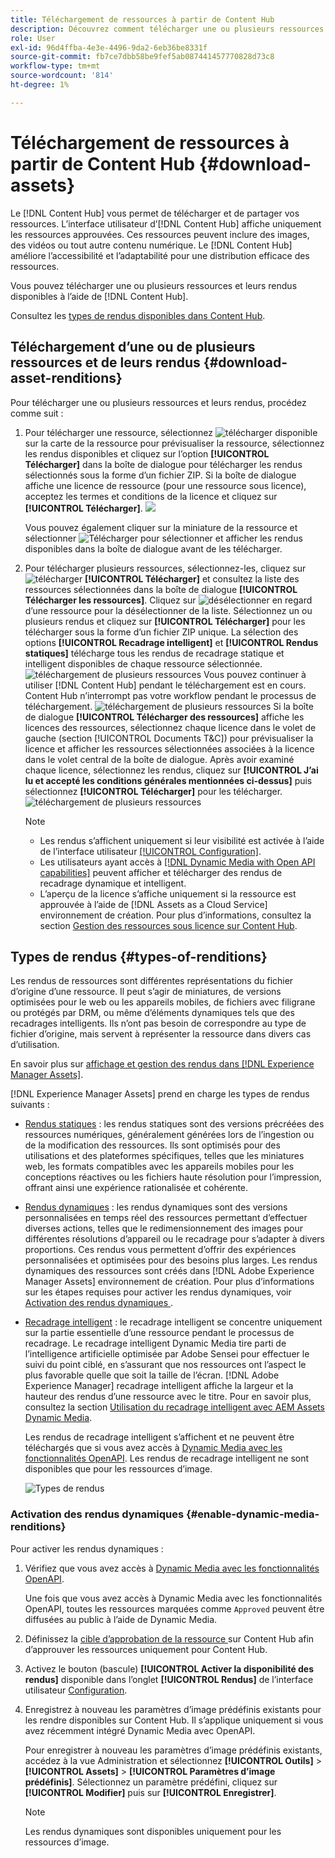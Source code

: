 ```yaml
---
title: Téléchargement de ressources à partir de Content Hub
description: Découvrez comment télécharger une ou plusieurs ressources et leurs rendus à partir du portail Content Hub.
role: User
exl-id: 96d4ffba-4e3e-4496-9da2-6eb36be8331f
source-git-commit: fb7ce7dbb58be9fef5ab087441457770828d73c8
workflow-type: tm+mt
source-wordcount: '814'
ht-degree: 1%

---
```


# Téléchargement de ressources à partir de Content Hub {#download-assets}

Le [!DNL Content Hub] vous permet de télécharger et de partager vos ressources. L’interface utilisateur d’[!DNL Content Hub] affiche uniquement les ressources approuvées. Ces ressources peuvent inclure des images, des vidéos ou tout autre contenu numérique. Le [!DNL Content Hub] améliore l’accessibilité et l’adaptabilité pour une distribution efficace des ressources.

Vous pouvez télécharger une ou plusieurs ressources et leurs rendus disponibles à l’aide de [!DNL Content Hub].

Consultez les [types de rendus disponibles dans Content Hub](#types-of-renditions).

## Téléchargement d’une ou de plusieurs ressources et de leurs rendus {#download-asset-renditions}

Pour télécharger une ou plusieurs ressources et leurs rendus, procédez comme suit :

1. Pour télécharger une ressource, sélectionnez ![télécharger](/help/assets/assets/download-icon.svg) disponible sur la carte de la ressource pour prévisualiser la ressource, sélectionnez les rendus disponibles et cliquez sur l’option **[!UICONTROL Télécharger]** dans la boîte de dialogue pour télécharger les rendus sélectionnés sous la forme d’un fichier ZIP. Si la boîte de dialogue affiche une licence de ressource (pour une ressource sous licence), acceptez les termes et conditions de la licence et cliquez sur **[!UICONTROL Télécharger]**.
   ![](/help/assets/assets/download-an-asset-CH-from-asset-card.png)

   Vous pouvez également cliquer sur la miniature de la ressource et sélectionner ![Télécharger](/help/assets/assets/download-icon.svg) pour sélectionner et afficher les rendus disponibles dans la boîte de dialogue avant de les télécharger.

1. Pour télécharger plusieurs ressources, sélectionnez-les, cliquez sur ![télécharger](/help/assets/assets/download-icon.svg) **[!UICONTROL Télécharger]** et consultez la liste des ressources sélectionnées dans la boîte de dialogue **[!UICONTROL Télécharger les ressources]**. Cliquez sur ![désélectionner](/help/assets/assets/Close.svg) en regard d’une ressource pour la désélectionner de la liste. Sélectionnez un ou plusieurs rendus et cliquez sur **[!UICONTROL Télécharger]** pour les télécharger sous la forme d’un fichier ZIP unique. La sélection des options **[!UICONTROL Recadrage intelligent]** et **[!UICONTROL Rendus statiques]** télécharge tous les rendus de recadrage statique et intelligent disponibles de chaque ressource sélectionnée.
   ![téléchargement de plusieurs ressources](/help/assets/assets/download-multiple-assets-CH.png)
Vous pouvez continuer à utiliser [!DNL Content Hub] pendant le téléchargement est en cours. Content Hub n’interrompt pas votre workflow pendant le processus de téléchargement.
   ![téléchargement de plusieurs ressources](/help/assets/assets/download-assets-notification-ch.png)
Si la boîte de dialogue **[!UICONTROL Télécharger des ressources]** affiche les licences des ressources, sélectionnez chaque licence dans le volet de gauche (section [!UICONTROL Documents T&amp;C]) pour prévisualiser la licence et afficher les ressources sélectionnées associées à la licence dans le volet central de la boîte de dialogue. Après avoir examiné chaque licence, sélectionnez les rendus, cliquez sur **[!UICONTROL J’ai lu et accepté les conditions générales mentionnées ci-dessus]** puis sélectionnez **[!UICONTROL Télécharger]** pour les télécharger.
   ![téléchargement de plusieurs ressources](/help/assets/assets/download-multiple-licensed-assets-CH.png)

   >[!NOTE]
   >
   >* Les rendus s’affichent uniquement si leur visibilité est activée à l’aide de l’interface utilisateur [[!UICONTROL Configuration]](/help/assets/configure-content-hub-ui-options.md#renditions-content-hub).
   >* Les utilisateurs ayant accès à [[!DNL Dynamic Media with Open API capabilities]](/help/assets/dynamic-media-open-apis-overview.md) peuvent afficher et télécharger des rendus de recadrage dynamique et intelligent.
   >* L’aperçu de la licence s’affiche uniquement si la ressource est approuvée à l’aide de [!DNL Assets as a Cloud Service] environnement de création. Pour plus d’informations, consultez la section [Gestion des ressources sous licence sur Content Hub](/help/assets/manage-licensed-assets-on-content-hub.md).

<!--

## Download an asset and its renditions {#download-asset-renditions} 

To download an asset and its renditions, execute the following steps: 

1. Click the asset to view its properties.

1. Click ![download](/help/assets/assets/download-icon.svg) to see the list of available asset renditions in the **[!UICONTROL Download]** panel.

   >[!NOTE]
   >
   >* The renditions display only if their visibility is enabled using the [Configuration](/help/assets/configure-content-hub-ui-options.md#renditions-content-hub) User Interface.
   >* You can download all [static, dynamic, and smart crop renditions](#types-of-renditions) while downloading an asset.

1. Select one or more renditions and click **[!UICONTROL Download]** to download the selected renditions as a zip file. 
While downloading a licensed asset, select **[!UICONTROL I have read and accepted the terms & conditions mentioned above]** before clicking **[!UICONTROL Download]**. You can also click **[!UICONTROL terms & conditions]** to view the asset license. The preview of the license displays only if the asset is approved using Assets as a Cloud Service authoring environment. For more information, see [Manage licensed assets on Content Hub](/help/assets/manage-licensed-assets-on-content-hub.md).

   ![Download single asset renditions](/help/assets/assets/download-single-asset-renditions.png)


If you are downloading a licensed asset, select **[!UICONTROL I have read and accepted the terms & conditions mentioned above]** and then click **[!UICONTROL Download]**. You can also click **[!UICONTROL terms & conditions]** to view the asset license. The preview of the license displays only if the asset is approved using Assets as a Cloud Service authoring environment. For more information, see [Manage licensed assets on Content Hub](/help/assets/manage-licensed-assets-on-content-hub.md).

>[!NOTE]
>
> The users with access to [Dynamic Media with Open API capabilities](/help/assets/dynamic-media-open-apis-overview.md) can view and download dynamic and smart crop renditions.

## Download multiple assets and their renditions {#download-multiple-assets-renditions} 

To download multiple assets and their renditions, execute the following steps: 

1. Select the assets and click ![download](/help/assets/assets/download-icon.svg) **[!UICONTROL Download]**. The [!UICONTROL Download assets] screen displays listing all the selected assets. 
1. Click **[!UICONTROL Download]** to select from the various download options to begin download:

    * **Download [!UICONTROL Originals]**: Select this option to download the selected assets in the original form.
    * **Download [!UICONTROL Static Renditions only]**: Select this option to download all available static renditions of assets except the original assets.
    * **Download [!UICONTROL Originals & Static Renditions]**: Select this option to download both original and static renditions of the selected assets. 

      ![Download multiple renditions](/help/assets/assets/download-multiple-renditions.png)

      >[!NOTE]
      >
      >* The renditions display only if their visibility is enabled using the [Configuration](/help/assets/configure-content-hub-ui-options.md#renditions-content-hub) User Interface.
      >* You can only download [static renditions](#types-of-renditions) while downloading multiple assets.

    If any of the selected asset is a licensed asset, click the license of the asset in left pane to see its preview, which enables you to select **[!UICONTROL I have read and accepted the terms & conditions mentioned above]** and then click **[!UICONTROL Download]**. The preview of the license displays only if the asset is approved using Assets as a Cloud Service authoring environment. For more information, see [Manage licensed assets on Content Hub](/help/assets/manage-licensed-assets-on-content-hub.md).

    <!--![download-multiple-license](/help/assets/assets/download-multiple-license.png)-->

<!--1. On the Content Hub homepage, select the asset and click **Download**. The **Download assets** dialog box displays a license or list of licenses associated with the selected assets in the left pane. 
1. Click a license in the left pane to see its PDF in the middle pane and the associated assets with it in the right pane. The license PDF preview is displayed only if the license is approved in your Assets as a Cloud Service environment. [Approve the license PDFs](/help/assets/approve-assets-content-hub.md) of the selected assets to see their previews.
1. Optional: Click ![remove-icon](/help/assets/assets/remove-icon.svg) to remove a license from the dialog box.
1. Select **I have read and accept all the terms and conditions mentioned above.** 
1. Click **Download** to download the selected assets.-->

<!---This dialog box displays the list of licenses associated with the selected assets in the left pane. Select a license to preview its terms and conditions (in pdf format) in the middle pane and the preview of the associated assets to the license in the right. Reviewed licenses are highlighted in light blue.


The dialog box that displays depends on whether the download list includes expired assets or only non-expired assets. <br/>
**Download expired assets dialog box:** This dialog box displays the expired assets' preview along with their expiry date in the left pane. The expired assets' count out of total selected displays in the right pane. Click **Proceed with all assets** to download expired assets with other assets (if present). The Download assets dialog box displays. See the [Download assets dialog box](#Download-asset-dialog-box) to proceed further.
    
    >[!NOTE]
    >
    >[Enable the download option for expired assets](/help/assets/configure-content-hub-ui-options.md#expired-assets-content-hub) to download them. Only expired assets that have enabled downloading are available for download.

   <a id="Download-asset-dialog-box"></a> **Download assets dialog box:** This dialog box displays the list of licenses associated with the selected assets in the left pane. Select a license to preview its terms and conditions (in pdf format) in the middle pane and the associated assets' preview and their count in the right pane. Reviewed licenses are highlighted in light blue.

    >[!NOTE]
    >
    > The **Download Asset dialog box** previews licensing terms and conditions only for approved licenses. [Approve the assets' licenses](/help/assets/approve-assets-content-hub.md) before downloading them to preview their licensing terms in the **Download Asset dialog box**.

1. Click  ![remove-icon](/help/assets/assets/remove-icon.svg) to remove a license from the download dialog box. 

1. Accept the terms and conditions and then click **Download** to download assets associated with the available licenses in the left pane.-->
<!--![download-multiple-license](/help/assets/assets/download-multiple-license.png)-->

<!---
### Download non-licensed Assets {#download-non-licensed-assets}

 To download non-licensed assets, select the assets and click ![download](/help/assets/assets/download-icon.svg) from the top rail.-->

## Types de rendus {#types-of-renditions}

Les rendus de ressources sont différentes représentations du fichier d’origine d’une ressource. Il peut s’agir de miniatures, de versions optimisées pour le web ou les appareils mobiles, de fichiers avec filigrane ou protégés par DRM, ou même d’éléments dynamiques tels que des recadrages intelligents. Ils n’ont pas besoin de correspondre au type de fichier d’origine, mais servent à représenter la ressource dans divers cas d’utilisation.

En savoir plus sur [affichage et gestion des rendus dans [!DNL Experience Manager Assets]](/help/assets/renditions.md).

[!DNL Experience Manager Assets] prend en charge les types de rendus suivants :

* [Rendus statiques](/help/assets/renditions.md#static-renditions) : les rendus statiques sont des versions précréées des ressources numériques, généralement générées lors de l’ingestion ou de la modification des ressources. Ils sont optimisés pour des utilisations et des plateformes spécifiques, telles que les miniatures web, les formats compatibles avec les appareils mobiles pour les conceptions réactives ou les fichiers haute résolution pour l’impression, offrant ainsi une expérience rationalisée et cohérente.

* [Rendus dynamiques](/help/assets/renditions.md#dynamic-renditions) : les rendus dynamiques sont des versions personnalisées en temps réel des ressources permettant d’effectuer diverses actions, telles que le redimensionnement des images pour différentes résolutions d’appareil ou le recadrage pour s’adapter à divers proportions. Ces rendus vous permettent d’offrir des expériences personnalisées et optimisées pour des besoins plus larges. Les rendus dynamiques des ressources sont créés dans [!DNL Adobe Experience Manager Assets] environnement de création. Pour plus d’informations sur les étapes requises pour activer les rendus dynamiques, voir [ Activation des rendus dynamiques ](#enable-dynamic-media-renditions).

* [Recadrage intelligent](/help/assets/dynamic-media/image-profiles.md#creating-image-profiles) : le recadrage intelligent se concentre uniquement sur la partie essentielle d’une ressource pendant le processus de recadrage. Le recadrage intelligent Dynamic Media tire parti de l’intelligence artificielle optimisée par Adobe Sensei pour effectuer le suivi du point ciblé, en s’assurant que nos ressources ont l’aspect le plus favorable quelle que soit la taille de l’écran. [!DNL Adobe Experience Manager] recadrage intelligent affiche la largeur et la hauteur des rendus d’une ressource avec le titre. Pour en savoir plus, consultez la section [Utilisation du recadrage intelligent avec AEM Assets Dynamic Media](https://experienceleague.adobe.com/fr/docs/experience-manager-learn/assets/dynamic-media/images/smart-crop-feature-video-use).

  Les rendus de recadrage intelligent s’affichent et ne peuvent être téléchargés que si vous avez accès à [Dynamic Media avec les fonctionnalités OpenAPI](/help/assets/dynamic-media-open-apis-overview.md). Les rendus de recadrage intelligent ne sont disponibles que pour les ressources d’image.

  ![Types de rendus](/help/assets/assets/renditions-types.png)

### Activation des rendus dynamiques {#enable-dynamic-media-renditions}

Pour activer les rendus dynamiques :

1. Vérifiez que vous avez accès à [Dynamic Media avec les fonctionnalités OpenAPI](/help/assets/dynamic-media-open-apis-overview.md).

   Une fois que vous avez accès à Dynamic Media avec les fonctionnalités OpenAPI, toutes les ressources marquées comme `Approved` peuvent être diffusées au public à l’aide de Dynamic Media.

1. Définissez la [ cible d’approbation de la ressource ](/help/assets/approve-assets-content-hub.md#set-approval-target) sur Content Hub afin d’approuver les ressources uniquement pour Content Hub.

1. Activez le bouton (bascule) **[!UICONTROL Activer la disponibilité des rendus]** disponible dans l’onglet **[!UICONTROL Rendus]** de l’interface utilisateur [Configuration](/help/assets/configure-content-hub-ui-options.md#access-configuration-options-content-hub).

1. Enregistrez à nouveau les paramètres d’image prédéfinis existants pour les rendre disponibles sur Content Hub. Il s’applique uniquement si vous avez récemment intégré Dynamic Media avec OpenAPI.

   Pour enregistrer à nouveau les paramètres d’image prédéfinis existants, accédez à la vue Administration et sélectionnez **[!UICONTROL Outils]** > **[!UICONTROL Assets]** > **[!UICONTROL Paramètres d’image prédéfinis]**. Sélectionnez un paramètre prédéfini, cliquez sur **[!UICONTROL Modifier]** puis sur **[!UICONTROL Enregistrer]**.



   >[!NOTE]
   > 
   > Les rendus dynamiques sont disponibles uniquement pour les ressources d’image.



